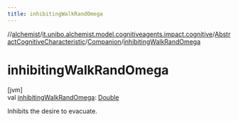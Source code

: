 ```yaml
---
title: inhibitingWalkRandOmega
---
```

//[alchemist](../../../../index.html)/[it.unibo.alchemist.model.cognitiveagents.impact.cognitive](../../index.html)/[AbstractCognitiveCharacteristic](../index.html)/[Companion](index.html)/[inhibitingWalkRandOmega](inhibiting-walk-rand-omega.html)



# inhibitingWalkRandOmega



[jvm]\
val [inhibitingWalkRandOmega](inhibiting-walk-rand-omega.html): [Double](https://kotlinlang.org/api/latest/jvm/stdlib/kotlin/-double/index.html)



Inhibits the desire to evacuate.




